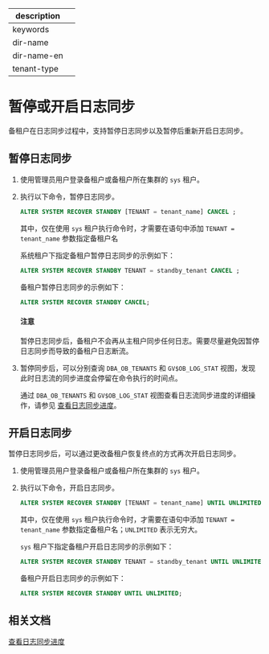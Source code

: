 |description||
|---|---|
|keywords||
|dir-name||
|dir-name-en||
|tenant-type||

# 暂停或开启日志同步

备租户在日志同步过程中，支持暂停日志同步以及暂停后重新开启日志同步。

## 暂停日志同步

1. 使用管理员用户登录备租户或备租户所在集群的 `sys` 租户。

2. 执行以下命令，暂停日志同步。

   ```sql
   ALTER SYSTEM RECOVER STANDBY [TENANT = tenant_name] CANCEL ;
   ```

   其中，仅在使用 `sys` 租户执行命令时，才需要在语句中添加 `TENANT = tenant_name` 参数指定备租户名

   系统租户下指定备租户暂停日志同步的示例如下：

   ```sql
   ALTER SYSTEM RECOVER STANDBY TENANT = standby_tenant CANCEL ;
   ```

   备租户暂停日志同步的示例如下：

   ```sql
   ALTER SYSTEM RECOVER STANDBY CANCEL;
   ```

   <main id="notice" type='notice'>
   <h4>注意</h4>
   <p>暂停日志同步后，备租户不会再从主租户同步任何日志。需要尽量避免因暂停日志同步而导致的备租户日志断流。</p>
   </main>

3. 暂停同步后，可以分别查询 `DBA_OB_TENANTS` 和 `GV$OB_LOG_STAT` 视图，发现此时日志流的同步进度会停留在命令执行的时间点。

   通过 `DBA_OB_TENANTS` 和 `GV$OB_LOG_STAT` 视图查看日志流同步进度的详细操作，请参见 [查看日志同步进度](../300.log-transport-service/400.view-the-log-synchronization-progress.md)。

## 开启日志同步

暂停日志同步后，可以通过更改备租户恢复终点的方式再次开启日志同步。

1. 使用管理员用户登录备租户或备租户所在集群的 `sys` 租户。

2. 执行以下命令，开启日志同步。

   ```sql
   ALTER SYSTEM RECOVER STANDBY [TENANT = tenant_name] UNTIL UNLIMITED;
   ```

   其中，仅在使用 `sys` 租户执行命令时，才需要在语句中添加 `TENANT = tenant_name` 参数指定备租户名；`UNLIMITED` 表示无穷大。

   `sys` 租户下指定备租户开启日志同步的示例如下：

   ```sql
   ALTER SYSTEM RECOVER STANDBY TENANT = standby_tenant UNTIL UNLIMITED;
   ```

   备租户开启日志同步的示例如下：

   ```sql
   ALTER SYSTEM RECOVER STANDBY UNTIL UNLIMITED;
   ```

## 相关文档

[查看日志同步进度](../300.log-transport-service/400.view-the-log-synchronization-progress.md)
